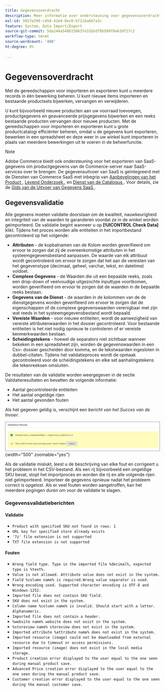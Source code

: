 ```yaml
---
title: Gegevensoverdracht
description: Meer informatie over ondersteuning voor gegevensoverdracht, waaronder gegevensvalidatie.
exl-id: 5057e398-c458-42e9-8ec0-bf116a667a3c
feature: System, Data Import/Export
source-git-commit: 5da244a548b15863fe31b5df8b509f8e63df27c2
workflow-type: tm+mt
source-wordcount: '488'
ht-degree: 0%

---
```


# Gegevensoverdracht

Met de gereedschappen voor importeren en exporteren kunt u meerdere records in één bewerking beheren. U kunt nieuwe items importeren en bestaande productsets bijwerken, vervangen en verwijderen.

U kunt bijvoorbeeld nieuwe producten aan uw voorraad toevoegen, productgegevens en geavanceerde prijsgegevens bijwerken en een reeks bestaande producten vervangen door nieuwe producten. Met de gereedschappen voor importeren en exporteren kunt u grote productcatalogi efficiënter beheren, omdat u de gegevens kunt exporteren, bewerken in een spreadsheet en deze weer in uw winkel kunt importeren in plaats van meerdere bewerkingen uit te voeren in de beheerfunctie.


>[!NOTE]
>
>Adobe Commerce biedt ook ondersteuning voor het exporteren van SaaS-gegevens om productgegevens van de Commerce-server naar SaaS-services over te brengen. De gegevensuitvoer van SaaS is geïntegreerd met de Diensten van Commerce SaaS met inbegrip van [ Aanbevelingen van het Product ](https://experienceleague.adobe.com/docs/commerce/product-recommendations/overview.html?lang=nl-NL), [ Levend Onderzoek ](https://experienceleague.adobe.com/nl/docs/commerce/live-search/overview), en [ Dienst van de Catalogus ](https://experienceleague.adobe.com/nl/docs/commerce/catalog-service/guide-overview). Voor details, zie de [ Gids van de Uitvoer van Gegevens SaaS ](https://experienceleague.adobe.com/nl/docs/commerce/saas-data-export/overview).

## Gegevensvalidatie

Alle gegevens moeten validatie doorstaan om de kwaliteit, nauwkeurigheid en integriteit van de waarden te garanderen voordat ze in de winkel worden geïmporteerd. De validatie begint wanneer u op **[!UICONTROL Check Data]** klikt. Tijdens het proces worden alle entiteiten in het importbestand gecontroleerd op het volgende:

- **Attributen** - de kopbalnamen van de Kolom worden geverifieerd om ervoor te zorgen dat zij de overeenkomstige attributen in het systeemgegevensbestand aanpassen. De waarde van elk attribuut wordt gecontroleerd om ervoor te zorgen dat het aan de vereisten van het gegevenstype (decimaal, geheel, varchar, tekst, en datetime) voldoet.
- **Complexe Gegevens** - de Waarden die uit een bepaalde reeks, zoals een drop-down of veelvoudige uitgezochte inputtype voortkomen, worden geverifieerd om ervoor te zorgen dat de waarden in de bepaalde reeks bestaan.
- **Gegevens van de Dienst** - de waarden in de kolommen van de de dienstgegevens worden geverifieerd om ervoor te zorgen dat de eigenschappen of de complexe gegevenswaarden verenigbaar met zijn wat reeds in het systeemgegevensbestand wordt bepaald.
- **Vereiste Waarden** - voor nieuwe entiteiten, wordt de aanwezigheid van vereiste attributenwaarden in het dossier gecontroleerd. Voor bestaande entiteiten is het niet nodig opnieuw te controleren of er vereiste kenmerkwaarden bestaan.
- **Scheidingstekens** - hoewel de separators niet zichtbaar wanneer bekeken in een spreadsheet zijn, worden de gegevenswaarden in een Csv- dossier gescheiden door komma, en de tekstwaarden ingesloten in dubbel-citaten. Tijdens het validatieproces wordt de opmaak gecontroleerd voor de scheidingstekens en elke set aanhalingstekens die tekenreeksen omsluiten.

De resultaten van de validatie worden weergegeven in de sectie Validatieresultaten en bevatten de volgende informatie:

- Aantal gecontroleerde entiteiten
- Het aantal ongeldige rijen
- Het aantal gevonden fouten

Als het gegeven geldig is, verschijnt een _bericht van het Succes van de Invoer_.

![ het bericht van het Systeem - het dossier is geldig ](./assets/data-import-validation-message.png){width="500" zoomable="yes"}

Als de validatie mislukt, leest u de beschrijving van elke fout en corrigeert u het probleem in het CSV-bestand. Als een rij bijvoorbeeld een ongeldige SKU bevat, stopt het importproces en worden die rij en alle volgende rijen niet geïmporteerd. Importeer de gegevens opnieuw nadat het probleem correct is opgelost. Als er veel fouten worden aangetroffen, kan het meerdere pogingen duren om voor de validatie te slagen.

### Gegevensvalidatieberichten

#### Validatie

- `Product with specified SKU not found in rows: 1`
- `URL key for specified store already exists`
- `'7z' file extension is not supported`
- `TXT file extension is not supported`

#### Fouten

- `Wrong field type. Type in the imported file %decimal%, expected type is %text%.`
- `Value is not allowed. Attribute value does not exist in the system.`
- `Field %column name% is required.Wrong value separator is used.`
- `Wrong encoding used. Supported character encoding is UTF-8 and Windows-1252.`
- `Imported file does not contain SKU field.`
- `SKU does not exist in the system.`
- `Column name %column name% is invalid. Should start with a letter. Alphanumeric.`
- `Imported file does not contain a header.`
- `%website name% website does not exist in the system.`
- `%storeview name% storeview does not exist in the system.`
- `Imported attribute %attribute name% does not exist in the system.`
- `Imported resource (image) could not be downloaded from external resource due to timeout or access permissions.`
- `Imported resource (image) does not exist in the local media storage.`
- `Product creation error displayed to the user equal to the one seen during manual product save.`
- `Advanced Price creation error displayed to the user equal to the one seen during the manual product save.`
- `Customer creation error displayed to the user equal to the one seen during the manual customer save.`
